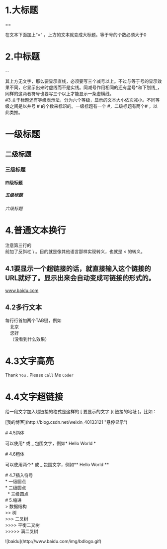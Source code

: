 # 1.大标题
==

在文本下面加上“=” ，上方的文本就变成大标题。等于号的个数必须大于0<br>

# 2.中标题<br>
--

其上方无文字，那么要显示直线，必须要写三个减号以上。不过与等于号的显示效果不同，它显示出来时虚线而不是实线。同减号作用相同的还有星号*和下划线_，同样的这两者符号也要写三个以上才能显示一条虚横线。<br>
#3.关于标题还有等级表示法，分为六个等级，显示的文本大小依次减小。不同等级之间是以井号  #  的个数来标识的。一级标题有一个 #，二级标题有两个# ，以此类推。<br>
# 一级标题<br>
## 二级标题<br>
### 三级标题<br>
#### 四级标题<br>
##### 五级标题<br>
###### 六级标题<br>
# 4.普通文本换行<br>
注意第三行的<br>前加了反斜杠 \ 。目的就是像其他语言那样实现转义，也就是 <  的转义。<br>
## 4.1要显示一个超链接的话，就直接输入这个链接的URL就好了。显示出来会自动变成可链接的形式的。<br>
www.baidu.com<br>
## 4.2多行文本
 每行行首加两个TAB键，例如<br>
     北京<br>
     您好<br>
     （没看到什么效果）
# 4.3文字高亮<br>
 Thank `You` . Please `Call` Me `Coder`<br>
# 4.4文字超链接<br>
<p>给一段文字加入超链接的格式是这样的 [ 要显示的文字 ]( 链接的地址 )。比如：</p>
<p>[我的博客](http://blog.csdn.net/weixin_40133121 "悬停显示")</p>
# 4.5斜体
<p>可以使用* 或 _ 包围文字，例如* Hello World *</p>
# 4.6粗体
<p>可以使用两个* 或 _ 包围文字，例如** Hello World **</p>
# 4.7插入符号<br>
* 一级圆点<br>
 * 二级圆点<br>
  * 三级圆点<br>
# 5.缩进<br>
> 数据结构<br>  
>> 树<br>  
>>> 二叉树<br>  
>>>> 平衡二叉树<br>  
>>>>> 满二叉树<br> 
<p>![baidu](http://www.baidu.com/img/bdlogo.gif)</p>



